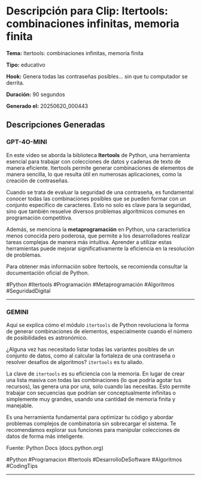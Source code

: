 # Descripción para Clip: Itertools: combinaciones infinitas, memoria finita

**Tema:** Itertools: combinaciones infinitas, memoria finita

**Tipo:** educativo

**Hook:** Genera todas las contraseñas posibles… sin que tu computador se derrita.

**Duración:** 90 segundos

**Generado el:** 20250620_000443

## Descripciones Generadas

### GPT-4O-MINI

En este video se aborda la biblioteca **Itertools** de Python, una herramienta esencial para trabajar con colecciones de datos y cadenas de texto de manera eficiente. Itertools permite generar combinaciones de elementos de manera sencilla, lo que resulta útil en numerosas aplicaciones, como la creación de contraseñas. 

Cuando se trata de evaluar la seguridad de una contraseña, es fundamental conocer todas las combinaciones posibles que se pueden formar con un conjunto específico de caracteres. Esto no solo es clave para la seguridad, sino que también resuelve diversos problemas algorítmicos comunes en programación competitiva.

Además, se menciona la **metaprogramación** en Python, una característica menos conocida pero poderosa, que permite a los desarrolladores realizar tareas complejas de manera más intuitiva. Aprender a utilizar estas herramientas puede mejorar significativamente la eficiencia en la resolución de problemas.

Para obtener más información sobre Itertools, se recomienda consultar la documentación oficial de Python. 

#Python #Itertools #Programación #Metaprogramación #Algoritmos #SeguridadDigital

---

### GEMINI

Aquí se explica cómo el módulo `itertools` de Python revoluciona la forma de generar combinaciones de elementos, especialmente cuando el número de posibilidades es astronómico.

¿Alguna vez has necesitado listar todas las variantes posibles de un conjunto de datos, como al calcular la fortaleza de una contraseña o resolver desafíos de algoritmos? `itertools` es tu aliado.

La clave de `itertools` es su eficiencia con la memoria. En lugar de crear una lista masiva con todas las combinaciones (lo que podría agotar tus recursos), las genera una por una, solo cuando las necesitas. Esto permite trabajar con secuencias que podrían ser conceptualmente infinitas o simplemente muy grandes, usando una cantidad de memoria finita y manejable.

Es una herramienta fundamental para optimizar tu código y abordar problemas complejos de combinatoria sin sobrecargar el sistema. Te recomendamos explorar sus funciones para manipular colecciones de datos de forma más inteligente.

Fuente: Python Docs (docs.python.org)

#Python
#Programacion
#Itertools
#DesarrolloDeSoftware
#Algoritmos
#CodingTips

---

